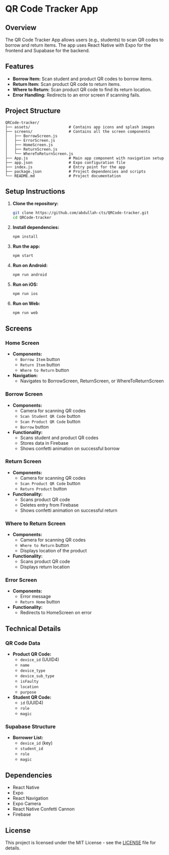 # QR Code Tracker App

## Overview
The QR Code Tracker App allows users (e.g., students) to scan QR codes to borrow and return items. The app uses React Native with Expo for the frontend and 
Supabase for the backend.

## Features
- **Borrow Item:** Scan student and product QR codes to borrow items.
- **Return Item:** Scan product QR code to return items.
- **Where to Return:** Scan product QR code to find its return location.
- **Error Handling:** Redirects to an error screen if scanning fails.

## Project Structure
```
QRCode-tracker/
├── assets/                 # Contains app icons and splash images
├── screens/                # Contains all the screen components
│   ├── BorrowScreen.js
│   ├── ErrorScreen.js
│   ├── HomeScreen.js
│   ├── ReturnScreen.js
│   └── WhereToReturnScreen.js
├── App.js                  # Main app component with navigation setup
├── app.json                # Expo configuration file
├── index.js                # Entry point for the app
├── package.json            # Project dependencies and scripts
└── README.md               # Project documentation
```

## Setup Instructions
1. **Clone the repository:**
   ```sh
   git clone https://github.com/abdullah-cts/QRCode-tracker.git
   cd QRCode-tracker
   ```

2. **Install dependencies:**
   ```sh
   npm install
   ```

3. **Run the app:**
   ```sh
   npm start
   ```

4. **Run on Android:**
   ```sh
   npm run android
   ```

5. **Run on iOS:**
   ```sh
   npm run ios
   ```

6. **Run on Web:**
   ```sh
   npm run web
   ```

## Screens
### Home Screen
- **Components:**
  - `Borrow Item` button
  - `Return Item` button
  - `Where to Return` button
- **Navigation:**
  - Navigates to BorrowScreen, ReturnScreen, or WhereToReturnScreen

### Borrow Screen
- **Components:**
  - Camera for scanning QR codes
  - `Scan Student QR Code` button
  - `Scan Product QR Code` button
  - `Borrow` button
- **Functionality:**
  - Scans student and product QR codes
  - Stores data in Firebase
  - Shows confetti animation on successful borrow

### Return Screen
- **Components:**
  - Camera for scanning QR codes
  - `Scan Product QR Code` button
  - `Return Product` button
- **Functionality:**
  - Scans product QR code
  - Deletes entry from Firebase
  - Shows confetti animation on successful return

### Where to Return Screen
- **Components:**
  - Camera for scanning QR codes
  - `Where to Return` button
  - Displays location of the product
- **Functionality:**
  - Scans product QR code
  - Displays return location

### Error Screen
- **Components:**
  - Error message
  - `Return Home` button
- **Functionality:**
  - Redirects to HomeScreen on error

## Technical Details
### QR Code Data
- **Product QR Code:**
  - `device_id` (UUID4)
  - `name`
  - `device_type`
  - `device_sub_type`
  - `isFaulty`
  - `location`
  - `purpose`
- **Student QR Code:**
  - `id` (UUID4)
  - `role`
  - `magic`

### Supabase Structure
- **Borrower List:**
  - `device_id` (key)
  - `student_id`
  - `role`
  - `magic`

## Dependencies
- React Native
- Expo
- React Navigation
- Expo Camera
- React Native Confetti Cannon
- Firebase

## License
This project is licensed under the MIT License - see the [LICENSE](LICENSE) file for details.
